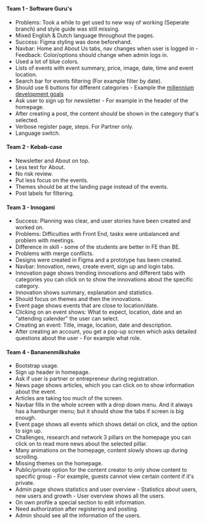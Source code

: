 #

#### Team 1 - Software Guru's

- Problems: Took a while to get used to new way of working (Seperate branch) and style guide was still missing.
- Mixed English & Dutch language throughout the pages.
- Success: Figma styling was done beforehand.
- Navbar: Home and About Us tabs, nav changes when user is logged in - Feedback: Color/options should change when admin logs in.
- Used a lot of blue colors.
- Lists of events with event summary, price, image, date, time and event location.
- Search bar for events filtering (For example filter by date).
- Should use 6 buttons for different categories - Example the [millennium development goals](https://www.un.org/millenniumgoals/)
- Ask user to sign up for newsletter - For example in the header of the homepage.
- After creating a post, the content should be shown in the category that's selected.
- Verbose register page, steps. For Partner only.
- Language switch.

#### Team 2 - Kebab-case

- Newsletter and About on top.
- Less text for About.
- No risk review.
- Put less focus on the events.
- Themes should be at the landing page instead of the events.
- Post labels for filtering.

#### Team 3 - Innogami

- Success: Planning was clear, and user stories have been created and worked on.
- Problems: Difficulties with Front End, tasks were unbalanced and problem with meetings.
- Difference in skill - some of the students are better in FE than BE.
- Problems with merge conflicts.
- Designs were created in Figma and a prototype has been created.
- Navbar: Innovation, news, create event, sign up and login tabs.
- Innovation page shows trending innovations and different tabs with categories you can click on to show the innovations about the specific category.
- Innovation shows summary, explanation and statistics.
- Should focus on themes and then the innovations.
- Event page shows events that are close to location/date.
- Clicking on an event shows: What to expect, location, date and an "attending calender" the user can select.
- Creating an event: Title, image, location, date and description.
- After creating an account, you get a pop-up screen which asks detailed questions about the user - For example what role.

#### Team 4 - Bananenmilkshake

- Bootstrap usage.
- Sign up header in homepage.
- Ask if user is partner or entrepreneur during registration.
- News page shows articles, which you can click on to show information about the event.
- Articles are taking too much of the screen.
- Navbar fills in the whole screen with a drop down menu. And it always has a hamburger menu; but it should show the tabs if screen is big enough.
- Event page shows all events which shows detail on click, and the option to sign up.
- Challenges, research and network 3 pillars on the homepage you can click on to read more news about the selected pillar.
- Many animations on the homepage, content slowly shows up during scrolling.
- Missing themes on the homepage.
- Public/private option for the content creator to only show content to specific group - For example, guests cannot view certain content if it's private.
- Admin page shows statistics and user overview - Statistics about users, new users and growth - User overview shows all the users.
- On own profile a special section to edit information.
- Need authorization after registering and posting.
- Admin should see all the information of the users.
